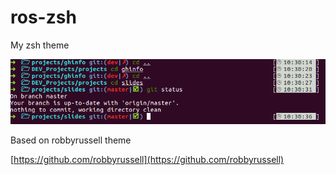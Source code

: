 # ros-zsh
My zsh theme

![Screen](theme.png)

Based on robbyrussell theme

[https://github.com/robbyrussell](https://github.com/robbyrussell)
